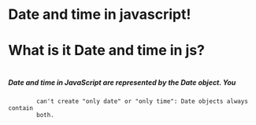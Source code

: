 # Date and time in javascript!
#
#
# What is it Date and time in js?
#
##### Date and time in JavaScript are represented by the Date object. You
            can't create "only date" or "only time": Date objects always contain
            both.

#